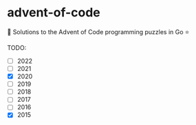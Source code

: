 # advent-of-code

🎄 Solutions to the Advent of Code programming puzzles in Go ⭐

TODO:

- [ ] 2022
- [ ] 2021
- [x] 2020
- [ ] 2019
- [ ] 2018
- [ ] 2017
- [ ] 2016
- [x] 2015
